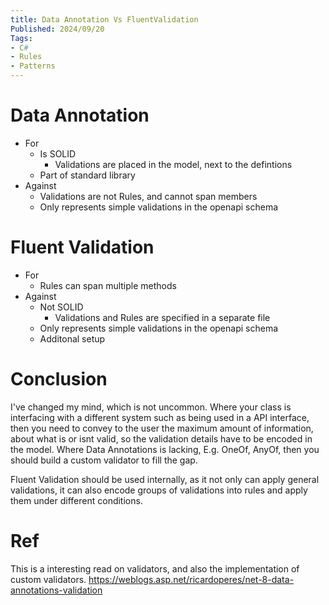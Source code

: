 ```yaml
---
title: Data Annotation Vs FluentValidation
Published: 2024/09/20
Tags: 
- C# 
- Rules
- Patterns
---
```


# Data Annotation 

* For 
  * Is SOLID
    * Validations are placed in the model, next to the defintions
  * Part of standard library
* Against
  * Validations are not Rules, and cannot span members
  * Only represents simple validations in the openapi schema


# Fluent Validation

* For
  * Rules can span multiple methods
* Against
    * Not SOLID
      * Validations and Rules are specified in a separate file 
    * Only represents simple validations in the openapi schema
    * Additonal setup


# Conclusion
I've changed my mind, which is not uncommon. 
Where your class is interfacing with a different system such as being used in a API interface, then you need to convey to the user the maximum amount of information, about what is or isnt valid, so the validation details have to be encoded in the model.
Where Data Annotations is lacking, E.g. OneOf, AnyOf, then you should build a custom validator to fill the gap.

Fluent Validation should be used internally, as it not only can apply general validations, it can also encode groups of validations into rules and apply them under different conditions.

# Ref 
This is a interesting read on validators, and also the implementation of custom validators.
https://weblogs.asp.net/ricardoperes/net-8-data-annotations-validation
